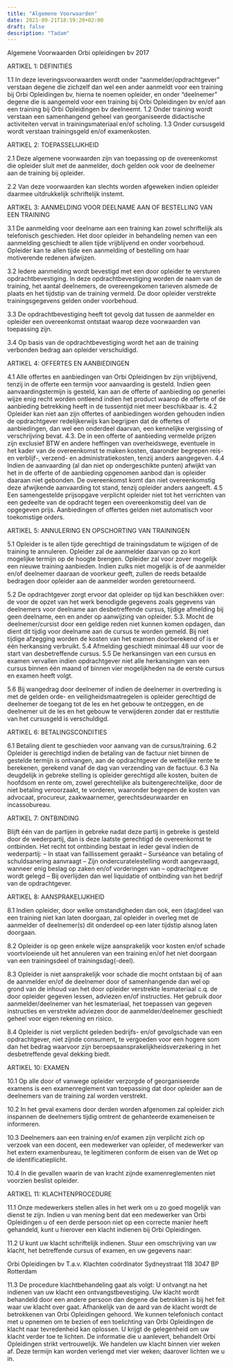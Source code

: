 ```yaml
---
title: "Algemene Voorwaarden"
date: 2021-09-21T18:59:29+02:00
draft: false
description: "Tadam"
---
```


Algemene Voorwaarden Orbi opleidingen bv 2017
 

ARTIKEL 1: DEFINITIES

1.1 In deze leveringsvoorwaarden wordt onder “aanmelder/opdrachtgever” verstaan degene die zichzelf dan wel een ander aanmeldt voor een training bij Orbi Opleidingen bv, hierna te noemen opleider, en onder “deelnemer” degene die is aangemeld voor een training bij Orbi Opleidingen bv en/of aan een training bij Orbi Opleidingen bv deelneemt.
1.2 Onder training wordt verstaan een samenhangend geheel van georganiseerde didactische activiteiten vervat in trainingsmateriaal en/of scholing.
1.3 Onder cursusgeld wordt verstaan trainingsgeld en/of examenkosten.

 

ARTIKEL 2: TOEPASSELIJKHEID

2.1 Deze algemene voorwaarden zijn van toepassing op de overeenkomst die opleider sluit met de aanmelder, doch gelden ook voor de deelnemer aan de training bij opleider.

2.2 Van deze voorwaarden kan slechts worden afgeweken indien opleider daarmee uitdrukkelijk schriftelijk instemt.

 

ARTIKEL 3: AANMELDING VOOR DEELNAME AAN OF BESTELLING VAN EEN TRAINING

3.1 De aanmelding voor deelname aan een training kan zowel schriftelijk als telefonisch geschieden. Het door opleider in behandeling nemen van een aanmelding geschiedt te allen tijde vrijblijvend en onder voorbehoud. Opleider kan te allen tijde een aanmelding of bestelling om haar motiverende redenen afwijzen.

3.2 Iedere aanmelding wordt bevestigd met een door opleider te versturen opdrachtbevestiging. In deze opdrachtbevestiging worden de naam van de training, het aantal deelnemers, de overeengekomen tarieven alsmede de plaats en het tijdstip van de training vermeld. De door opleider verstrekte trainingsgegevens gelden onder voorbehoud.

3.3 De opdrachtbevestiging heeft tot gevolg dat tussen de aanmelder en opleider een overeenkomst ontstaat waarop deze voorwaarden van toepassing zijn.

3.4 Op basis van de opdrachtbevestiging wordt het aan de training verbonden bedrag aan opleider verschuldigd.

 

ARTIKEL 4: OFFERTES EN AANBIEDINGEN

4.1 Alle offertes en aanbiedingen van Orbi Opleidingen bv zijn vrijblijvend, tenzij in de offerte een termijn voor aanvaarding is gesteld. Indien geen aanvaardingstermijn is gesteld, kan aan de offerte of aanbieding op generlei wijze enig recht worden ontleend indien het product waarop de offerte of de aanbieding betrekking heeft in de tussentijd niet meer beschikbaar is.
4.2 Opleider kan niet aan zijn offertes of aanbiedingen worden gehouden indien de opdrachtgever redelijkerwijs kan begrijpen dat de offertes of aanbiedingen, dan wel een onderdeel daarvan, een kennelijke vergissing of verschrijving bevat.
4.3. De in een offerte of aanbieding vermelde prijzen zijn exclusief BTW en andere heffingen van overheidswege, eventuele in het kader van de overeenkomst te maken kosten, daaronder begrepen reis- en verblijf-, verzend- en administratiekosten, tenzij anders aangegeven.
4.4 Indien de aanvaarding (al dan niet op ondergeschikte punten) afwijkt van het in de offerte of de aanbieding opgenomen aanbod dan is opleider daaraan niet gebonden. De overeenkomst komt dan niet overeenkomstig deze afwijkende aanvaarding tot stand, tenzij opleider anders aangeeft.
4.5 Een samengestelde prijsopgave verplicht opleider niet tot het verrichten van een gedeelte van de opdracht tegen een overeenkomstig deel van de opgegeven prijs. Aanbiedingen of offertes gelden niet automatisch voor toekomstige orders.

 

ARTIKEL 5: ANNULERING EN OPSCHORTING VAN TRAININGEN

5.1 Opleider is te allen tijde gerechtigd de trainingsdatum te wijzigen of de training te annuleren. Opleider zal de aanmelder daarvan op zo kort mogelijke termijn op de hoogte brengen. Opleider zal voor zover mogelijk een nieuwe training aanbieden. Indien zulks niet mogelijk is of de aanmelder en/of deelnemer daaraan de voorkeur geeft, zullen de reeds betaalde bedragen door opleider aan de aanmelder worden geretourneerd.

5.2 De opdrachtgever zorgt ervoor dat opleider op tijd kan beschikken over: de voor de opzet van het werk benodigde gegevens zoals gegevens van deelnemers voor deelname aan desbetreffende cursus, tijdige afmelding bij geen deelname, een en ander op aanwijzing van opleider.
5.3. Mocht de deelnemer/cursist door een geldige reden niet kunnen komen opdagen, dan dient dit tijdig voor deelname aan de cursus te worden gemeld. Bij niet tijdige afzegging worden de kosten van het examen doorberekend of is er één herkansing verbruikt.
5.4 Afmelding geschiedt minimaal 48 uur voor de start van desbetreffende cursus.
5.5 De herkansingen van een cursus en examen vervallen indien opdrachtgever niet alle herkansingen van een cursus binnen één maand of binnen vier mogelijkheden na de eerste cursus en examen heeft volgt.

5.6 Bij wangedrag door deelnemer of indien de deelnemer in overtreding is met de gelden orde- en veiligheidsmaatregelen is opleider gerechtigd de deelnemer de toegang tot de les en het gebouw te ontzeggen, en de deelnemer uit de les en het gebouw te verwijderen zonder dat er restitutie van het cursusgeld is verschuldigd.

 

ARTIKEL 6: BETALINGSCONDITIES

6.1 Betaling dient te geschieden voor aanvang van de cursus/training.
6.2 Opleider is gerechtigd indien de betaling van de factuur niet binnen de gestelde termijn is ontvangen, aan de opdrachtgever de wettelijke rente te berekenen, gerekend vanaf de dag van verzending van de factuur.
6.3 Na deugdelijk in gebreke stelling is opleider gerechtigd alle kosten, buiten de hoofdsom en rente om, zowel gerechtelijke als buitengerechtelijke, door de niet betaling veroorzaakt, te vorderen, waaronder begrepen de kosten van advocaat, procureur, zaakwaarnemer, gerechtsdeurwaarder en incassobureau.

 

ARTIKEL 7: ONTBINDING

Blijft één van de partijen in gebreke nadat deze partij in gebreke is gesteld door de wederpartij, dan is deze laatste gerechtigd de overeenkomst te ontbinden. Het recht tot ontbinding bestaat in ieder geval indien de wederpartij:
– In staat van faillissement geraakt
– Surséance van betaling of schuldsanering aanvraagt
– Zijn ondercuratelestelling wordt aangevraagd, wanneer enig beslag op zaken en/of vorderingen van – opdrachtgever wordt gelegd
– Bij overlijden dan wel liquidatie of ontbinding van het bedrijf van de opdrachtgever.

 

ARTIKEL 8: AANSPRAKELIJKHEID

8.1 Indien opleider, door welke omstandigheden dan ook, een (dag)deel van een training niet kan laten doorgaan, zal opleider in overleg met de aanmelder of deelnemer(s) dit onderdeel op een later tijdstip alsnog laten doorgaan.

8.2 Opleider is op geen enkele wijze aansprakelijk voor kosten en/of schade voortvloeiende uit het annuleren van een training en/of het niet doorgaan van een trainingsdeel of trainingsdag(-deel).

8.3 Opleider is niet aansprakelijk voor schade die mocht ontstaan bij of aan de aanmelder en/of de deelnemer door of samenhangende dan wel op grond van de inhoud van het door opleider verstrekte lesmateriaal c.q. de door opleider gegeven lessen, adviezen en/of instructies. Het gebruik door aanmelder/deelnemer van het lesmateriaal, het toepassen van gegeven instructies en verstrekte adviezen door de aanmelder/deelnemer geschiedt geheel voor eigen rekening en risico.

8.4 Opleider is niet verplicht geleden bedrijfs- en/of gevolgschade van een opdrachtgever, niet zijnde consument, te vergoeden voor een hogere som dan het bedrag waarvoor zijn beroepsaansprakelijkheidsverzekering in het desbetreffende geval dekking biedt.

 

ARTIKEL 10: EXAMEN

10.1 Op alle door of vanwege opleider verzorgde of georganiseerde examens is een examenreglement van toepassing dat door opleider aan de deelnemers van de training zal worden verstrekt.

10.2 In het geval examens door derden worden afgenomen zal opleider zich inspannen de deelnemers tijdig omtrent de gehanteerde exameneisen te informeren.

10.3 Deelnemers aan een training en/of examen zijn verplicht zich op verzoek van een docent, een medewerker van opleider, of medewerker van het extern examenbureau, te legitimeren conform de eisen van de Wet op de identificatieplicht.

10.4 In die gevallen waarin de van kracht zijnde examenreglementen niet voorzien beslist opleider.

 

ARTIKEL 11: KLACHTENPROCEDURE

11.1 Onze medewerkers stellen alles in het werk om u zo goed mogelijk van dienst te zijn. Indien u van mening bent dat een medewerker van Orbi Opleidingen u of een derde persoon niet op een correcte manier heeft gehandeld, kunt u hierover een klacht indienen bij Orbi Opleidingen.

11.2 U kunt uw klacht schriftelijk indienen. Stuur een omschrijving van uw klacht, het betreffende cursus of examen, en uw gegevens naar:

Orbi Opleidingen bv
T.a.v. Klachten coördinator
Sydneystraat 118
3047 BP Rotterdam

11.3 De procedure klachtbehandeling gaat als volgt: U ontvangt na het indienen van uw klacht een ontvangstbevestiging. Uw klacht wordt behandeld door een andere persoon dan degene die betrokken is bij het feit waar uw klacht over gaat. Afhankelijk van de aard van de klacht wordt de betrokkenen van Orbi Opleidingen gehoord. We kunnen telefonisch contact met u opnemen om te bezien of een toelichting van Orbi Opleidingen de klacht naar tevredenheid kan oplossen. U krijgt de gelegenheid om uw klacht verder toe te lichten. De informatie die u aanlevert, behandelt Orbi Opleidingen strikt vertrouwelijk. We handelen uw klacht binnen vier weken af. Deze termijn kan worden verlengd met vier weken; daarover lichten we u in.